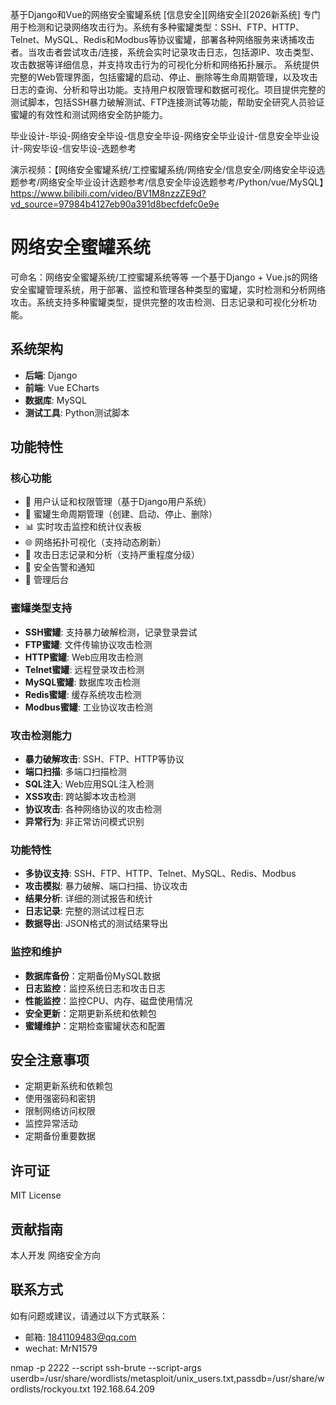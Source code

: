 基于Django和Vue的网络安全蜜罐系统
[信息安全][网络安全][2026新系统]
专门用于检测和记录网络攻击行为。系统有多种蜜罐类型：SSH、FTP、HTTP、Telnet、MySQL、Redis和Modbus等协议蜜罐，部署各种网络服务来诱捕攻击者。当攻击者尝试攻击/连接，系统会实时记录攻击日志，包括源IP、攻击类型、攻击数据等详细信息，并支持攻击行为的可视化分析和网络拓扑展示。
系统提供完整的Web管理界面，包括蜜罐的启动、停止、删除等生命周期管理，以及攻击日志的查询、分析和导出功能。支持用户权限管理和数据可视化。项目提供完整的测试脚本，包括SSH暴力破解测试、FTP连接测试等功能，帮助安全研究人员验证蜜罐的有效性和测试网络安全防护能力。

毕业设计-毕设-网络安全毕设-信息安全毕设-网络安全毕业设计-信息安全毕业设计-网安毕设-信安毕设-选题参考

演示视频：【网络安全蜜罐系统/工控蜜罐系统/网络安全/信息安全/网络安全毕设选题参考/网络安全毕业设计选题参考/信息安全毕设选题参考/Python/vue/MySQL】https://www.bilibili.com/video/BV1M8nzzZE9d?vd_source=97984b4127eb90a391d8becfdefc0e9e

# 网络安全蜜罐系统
可命名：网络安全蜜罐系统/工控蜜罐系统等等
一个基于Django + Vue.js的网络安全蜜罐管理系统，用于部署、监控和管理各种类型的蜜罐，实时检测和分析网络攻击。系统支持多种蜜罐类型，提供完整的攻击检测、日志记录和可视化分析功能。

## 系统架构

- **后端**: Django
- **前端**: Vue  ECharts
- **数据库**: MySQL 
- **测试工具**: Python测试脚本

## 功能特性

### 核心功能
- 🔐 用户认证和权限管理（基于Django用户系统）
- 🍯 蜜罐生命周期管理（创建、启动、停止、删除）
- 📊 实时攻击监控和统计仪表板
- 🌐 网络拓扑可视化（支持动态刷新）
- 📝 攻击日志记录和分析（支持严重程度分级）
- 🚨 安全告警和通知
- 🔧 管理后台

### 蜜罐类型支持
- **SSH蜜罐**: 支持暴力破解检测，记录登录尝试
- **FTP蜜罐**: 文件传输协议攻击检测
- **HTTP蜜罐**: Web应用攻击检测
- **Telnet蜜罐**: 远程登录攻击检测
- **MySQL蜜罐**: 数据库攻击检测
- **Redis蜜罐**: 缓存系统攻击检测
- **Modbus蜜罐**: 工业协议攻击检测

### 攻击检测能力
- **暴力破解攻击**: SSH、FTP、HTTP等协议
- **端口扫描**: 多端口扫描检测
- **SQL注入**: Web应用SQL注入检测
- **XSS攻击**: 跨站脚本攻击检测
- **协议攻击**: 各种网络协议的攻击检测
- **异常行为**: 非正常访问模式识别




### 功能特性
- **多协议支持**: SSH、FTP、HTTP、Telnet、MySQL、Redis、Modbus
- **攻击模拟**: 暴力破解、端口扫描、协议攻击
- **结果分析**: 详细的测试报告和统计
- **日志记录**: 完整的测试过程日志
- **数据导出**: JSON格式的测试结果导出



### 监控和维护

- **数据库备份**：定期备份MySQL数据
- **日志监控**：监控系统日志和攻击日志
- **性能监控**：监控CPU、内存、磁盘使用情况
- **安全更新**：定期更新系统和依赖包
- **蜜罐维护**：定期检查蜜罐状态和配置



## 安全注意事项

- 定期更新系统和依赖包
- 使用强密码和密钥
- 限制网络访问权限
- 监控异常活动
- 定期备份重要数据

## 许可证

MIT License

## 贡献指南

本人开发
网络安全方向

## 联系方式

如有问题或建议，请通过以下方式联系：

- 邮箱: 1841109483@qq.com
- wechat: MrN1579







nmap -p 2222 --script ssh-brute --script-args userdb=/usr/share/wordlists/metasploit/unix_users.txt,passdb=/usr/share/wordlists/rockyou.txt 192.168.64.209
